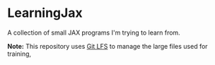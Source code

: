 # LearningJax
A collection of small JAX programs I'm trying to learn from.


**Note:** This repository uses [Git LFS](https://git-lfs.github.com/) to manage the large files used for training,

